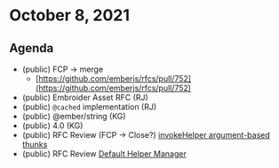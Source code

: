 # October 8, 2021

## Agenda

- (public) FCP → merge
    - [https://github.com/emberjs/rfcs/pull/752](https://github.com/emberjs/rfcs/pull/752)
- (public) Embroider Asset RFC (RJ)
- (public) `@cached` implementation (RJ)
- (public) @ember/string (KG)
- (public) 4.0 (KG)
- (public) RFC Review (FCP → Close?) [invokeHelper argument-based thunks](https://github.com/emberjs/rfcs/pull/762)
- (public) RFC Review [Default Helper Manager](https://github.com/emberjs/rfcs/pull/756)